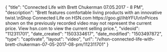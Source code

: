 {
    "title": "Connected Life with Brett Chukerman 07.05.2017 - 8 PM",
    "description": "Brett features comfortable living products with an innovative twist.\nShop Connected Life on HSN.com https:\/\/goo.gl\/ihbYFU\n\nPrices shown on the previously recorded video may not represent the current price. View hsn.com to view the current selling price.",
    "videoid": "112311701",
    "date_created": "1503334617",
    "date_modified": "1503497872",
    "type": "captivate",
    "layout": "video",
    "url": "\/v\/hsn-connected-life-with-brett-chukerman-07-05-2017-08-pm\/112311701"
}